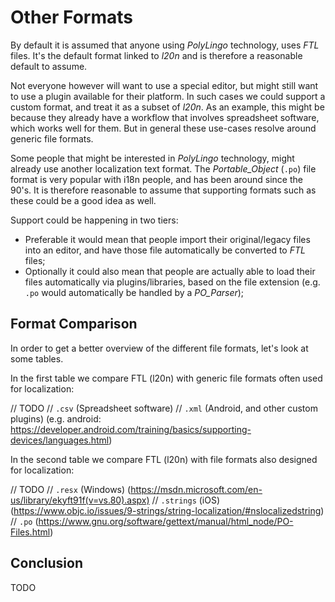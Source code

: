 # Other Formats

By default it is assumed that anyone using _PolyLingo_ technology, uses _FTL_ files.
It's the default format linked to _l20n_ and is therefore a reasonable default to assume.

Not everyone however will want to use a special editor, but might still want to use a plugin available for their platform. In such cases we could support a custom format, and treat it as a subset of _l20n_.
As an example, this might be because they already have a workflow that involves spreadsheet software,
which works well for them. But in general these use-cases resolve around generic file formats.

Some people that might be interested in _PolyLingo_ technology, might already use another localization text format.
The _Portable_Object_ (`.po`) file format is very popular with i18n people, and has been around since the 90's.
It is therefore reasonable to assume that supporting formats such as these could be a good idea as well.

Support could be happening in two tiers:

+ Preferable it would mean that people import their original/legacy files into an editor, and have those file automatically be converted to _FTL_ files;
+ Optionally it could also mean that people are actually able to load their files automatically via plugins/libraries, based on the file extension (e.g. `.po` would automatically be handled by a _PO_Parser_);

## Format Comparison

In order to get a better overview of the different file formats, let's look at some tables.

In the first table we compare FTL (l20n) with generic file formats often used for localization:

// TODO
// `.csv` (Spreadsheet software)
// `.xml` (Android, and other custom plugins) (e.g. android: https://developer.android.com/training/basics/supporting-devices/languages.html)

In the second table we compare FTL (l20n) with file formats also designed for localization:

// TODO
// `.resx` (Windows) (https://msdn.microsoft.com/en-us/library/ekyft91f(v=vs.80).aspx)
// `.strings` (iOS) (https://www.objc.io/issues/9-strings/string-localization/#nslocalizedstring)
// `.po` (https://www.gnu.org/software/gettext/manual/html_node/PO-Files.html)

## Conclusion

TODO
